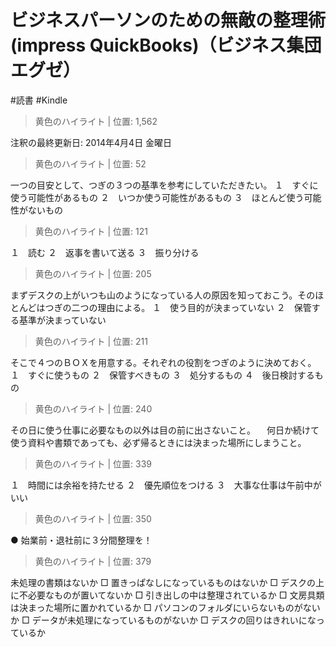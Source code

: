 # ビジネスパーソンのための無敵の整理術 (impress QuickBooks)（ビジネス集団エグゼ）

#読書 #Kindle

> 黄色のハイライト | 位置: 1,562

注釈の最終更新日: 2014年4月4日 金曜日


> 黄色のハイライト | 位置: 52

一つの目安として、つぎの３つの基準を参考にしていただきたい。 １　すぐに使う可能性があるもの ２　いつか使う可能性があるもの ３　ほとんど使う可能性がないもの


> 黄色のハイライト | 位置: 121

１　読む ２　返事を書いて送る ３　振り分ける


> 黄色のハイライト | 位置: 205

まずデスクの上がいつも山のようになっている人の原因を知っておこう。そのほとんどはつぎの二つの理由による。 １　使う目的が決まっていない ２　保管する基準が決まっていない


> 黄色のハイライト | 位置: 211

そこで４つのＢＯＸを用意する。それぞれの役割をつぎのように決めておく。 １　すぐに使うもの ２　保管すべきもの ３　処分するもの ４　後日検討するもの


> 黄色のハイライト | 位置: 240

その日に使う仕事に必要なもの以外は目の前に出さないこと。 　何日か続けて使う資料や書類であっても、必ず帰るときには決まった場所にしまうこと。


> 黄色のハイライト | 位置: 339

１　時間には余裕を持たせる ２　優先順位をつける ３　大事な仕事は午前中がいい


> 黄色のハイライト | 位置: 350

● 始業前・退社前に３分間整理を！


> 黄色のハイライト | 位置: 379

未処理の書類はないか □ 置きっぱなしになっているものはないか □ デスクの上に不必要なものが置いてないか □ 引き出しの中は整理されているか □ 文房具類は決まった場所に置かれているか □ パソコンのフォルダにいらないものがないか □ データが未処理になっているものがないか □ デスクの回りはきれいになっているか


